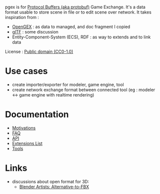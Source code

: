 pgex is for [Protocol Buffers (aka protobuf)](https://developers.google.com/protocol-buffers/) Game Exchange. It's a data format usable to store scene in file or to edit scene over network. It takes inspiration from :
* [OpenGEX](http://opengex.org/) : as data to managed, and doc fragment I copied
* [glTF](https://github.com/KhronosGroup/glTF) : some discussion
* Entity-Component-System (ECS), RDF : as way to extends and to link data

License : [Public domain (CC0-1.0)](http://creativecommons.org/publicdomain/zero/1.0/)

# Use cases

* create importer/exporter for modeler, game engine, tool
* create network exchange format between connected tool (eg : modeler <-> game engine with realtime rendering)


# Documentation

* [Motivations](https://github.com/davidB/pgex/wiki/Motivations)
* [FAQ](https://github.com/davidB/pgex/wiki/FAQ)
* [API](https://github.com/davidB/pgex/wiki/API)
* [Extensions List](https://github.com/davidB/pgex/wiki/Extensions-List)
* [Tools](https://github.com/davidB/pgex/wiki/Tools)

# Links

* discussions about open format for 3D:
  * [Blender Artists: Alternative-to-FBX](http://blenderartists.org/forum/showthread.php?348506-Alternative-to-FBX/page3)
